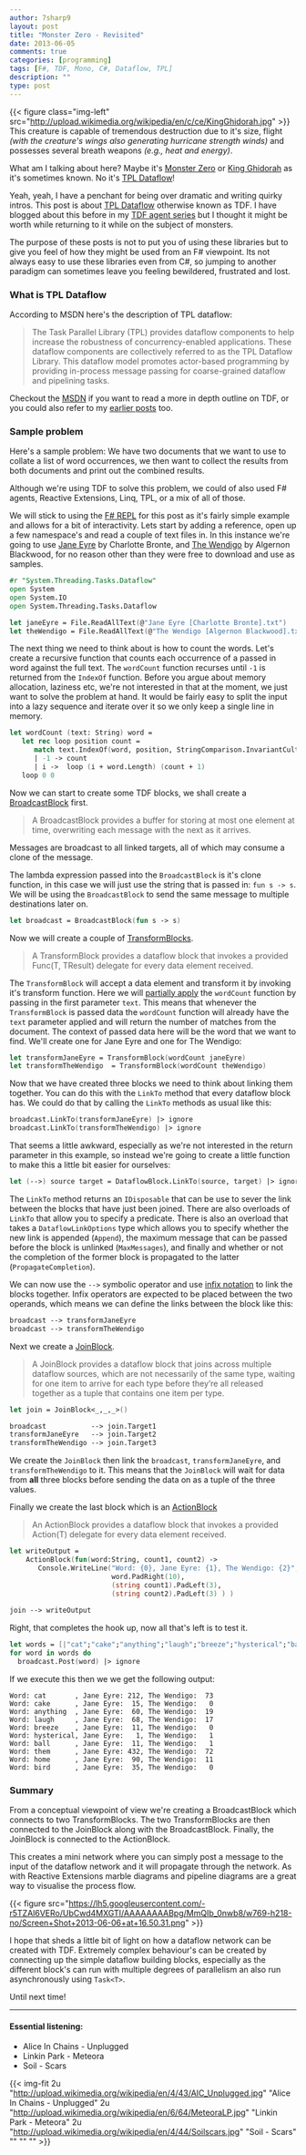 ```yaml
---
author: 7sharp9
layout: post
title: "Monster Zero - Revisited"
date: 2013-06-05
comments: true
categories: [programming]
tags: [F#, TDF, Mono, C#, Dataflow, TPL]
description: ""
type: post
---
```

{{< figure class="img-left" src="http://upload.wikimedia.org/wikipedia/en/c/ce/KingGhidorah.jpg" >}}  
This creature is capable of tremendous destruction due to it's size, flight *(with the creature's wings also generating hurricane strength winds)* and possesses several breath weapons *(e.g., heat and energy)*.  

What am I talking about here?  Maybe it's [Monster Zero][0] or [King Ghidorah][0] as it's sometimes known.  No it's [TPL Dataflow][1]!  <!-- more -->

Yeah, yeah, I have a penchant for being over dramatic and writing quirky intros.  This post is about [TPL Dataflow][1] otherwise known as TDF.  I have blogged about this before in my [TDF agent series][2] but I thought it might be worth while returning to it while on the subject of monsters.  

The purpose of these posts is not to put you of using these libraries but to give you feel of how they might be used from an F# viewpoint.  Its not always easy to use these libraries even from C#, so jumping to another paradigm can sometimes leave you feeling bewildered, frustrated and lost.  

### What is TPL Dataflow

According to MSDN here's the description of TPL dataflow:  

>The Task Parallel Library (TPL) provides dataflow components to help increase the robustness of concurrency-enabled applications. These dataflow components are collectively referred to as the TPL Dataflow Library. This dataflow model promotes actor-based programming by providing in-process message passing for coarse-grained dataflow and pipelining tasks.  

Checkout the [MSDN][1] if you want to read a more in depth outline on TDF, or you could also refer to my [earlier posts][2] too.  

### Sample problem  

Here's a sample problem:  We have two documents that we want to use to collate a list of word occurrences, we then want to collect the results from both documents and print out the combined results.  

Although we're using TDF to solve this problem, we could of also used F# agents, Reactive Extensions, Linq, TPL, or a mix of all of those.  

We will stick to using the [F# REPL][10] for this post as it's fairly simple example and allows for a bit of interactivity.  Lets start by adding a reference, open up a few namespace's and read a couple of text files in.  In this instance we're going to use [Jane Eyre][3] by Charlotte Bronte, and [The Wendigo][8] by Algernon Blackwood, for no reason other than they were free to download and use as samples.  

```fsharp
#r "System.Threading.Tasks.Dataflow"
open System
open System.IO
open System.Threading.Tasks.Dataflow

let janeEyre = File.ReadAllText(@"Jane Eyre [Charlotte Bronte].txt")
let theWendigo = File.ReadAllText(@"The Wendigo [Algernon Blackwood].txt")
```

The next thing we need to think about is how to count the words.  Let's create a recursive function that counts each occurrence of a passed in word against the full text.  The `wordCount` function recurses until `-1` is returned from the `IndexOf` function.  Before you argue about memory allocation, laziness etc, we're not interested in that at the moment, we just want to solve the problem at hand.  It would be fairly easy to split the input into a lazy sequence and iterate over it so we only keep a single line in memory.  

```fsharp
let wordCount (text: String) word =
   let rec loop position count =
      match text.IndexOf(word, position, StringComparison.InvariantCultureIgnoreCase) with
      | -1 -> count
      | i ->  loop (i + word.Length) (count + 1)
   loop 0 0
```

Now we can start to create some TDF blocks, we shall create a [BroadcastBlock][4] first.  

>A BroadcastBlock provides a buffer for storing at most one element at time, overwriting each message with the next as it arrives.  

Messages are broadcast to all linked targets, all of which may consume a clone of the message.  

The lambda expression passed into the `BroadcastBlock` is it's clone function, in this case we will just use the string that is passed in: `fun s -> s`.  We will be using the `BroadcastBlock` to send the same message to multiple destinations later on.  

```fsharp
let broadcast = BroadcastBlock(fun s -> s)
```

Now we will create a couple of [TransformBlocks][5].   

>A TransformBlock provides a dataflow block that invokes a provided Func(T, TResult) delegate for every data element received.  

The `TransformBlock` will accept a data element and transform it by invoking it's transform function.  Here we will [partially apply][11] the `wordCount` function by passing in the first parameter `text`.  This means that whenever the `TransformBlock` is passed data the `wordCount` function will already have the `text` parameter applied and will return the number of matches from the document.  The context of passed data here will be the word that we want to find.  We'll create one for Jane Eyre and one for The Wendigo:  

```fsharp
let transformJaneEyre = TransformBlock(wordCount janeEyre)
let transformTheWendigo  = TransformBlock(wordCount theWendigo)
```

Now that we have created three blocks we need to think about linking them together.  You can do this with the `LinkTo` method that every dataflow block has.  We could do that by calling the `LinkTo` methods as usual like this:  

```fsharp
broadcast.LinkTo(transformJaneEyre) |> ignore
broadcast.LinkTo(transformTheWendigo) |> ignore
```  

That seems a little awkward, especially as we're not interested in the return parameter in this example, so instead we're going to create a little function to make this a little bit easier for ourselves:  

```fsharp
let (-->) source target = DataflowBlock.LinkTo(source, target) |> ignore
```  

The `LinkTo` method returns an `IDisposable` that can be use to sever the link between the blocks that have just been joined.  There are also overloads of `LinkTo` that allow you to specify a predicate.  There is also an overload that takes a `DataflowLinkOptions` type which allows you to specify whether the new link is appended (`Append`), the maximum message that can be passed before the block is unlinked (`MaxMessages`), and finally and whether or not the completion of the former block is propagated to the latter (`PropagateCompletion`).  

We can now use the `-->` symbolic operator and use [infix notation][9] to link the blocks together.  Infix operators are expected to be placed between the two operands, which means we can define the links between the block like this:  

```fsharp
broadcast --> transformJaneEyre
broadcast --> transformTheWendigo
```

Next we create a [JoinBlock][6].  

>A JoinBlock provides a dataflow block that joins across multiple dataflow sources, which are not necessarily of the same type, waiting for one item to arrive for each type before they’re all released together as a tuple that contains one item per type.

```fsharp
let join = JoinBlock<_,_,_>()

broadcast           --> join.Target1
transformJaneEyre   --> join.Target2
transformTheWendigo --> join.Target3
```

We create the `JoinBlock` then link the `broadcast`, `transformJaneEyre`, and `transformTheWendigo` to it.  This means that the `JoinBlock` will wait for data from **all** three blocks before sending the data on as a tuple of the three values.  

Finally we create the last block which is an [ActionBlock][7]

>An ActionBlock provides a dataflow block that invokes a provided Action(T) delegate for every data element received.

```fsharp
let writeOutput = 
    ActionBlock(fun(word:String, count1, count2) -> 
       Console.WriteLine("Word: {0}, Jane Eyre: {1}, The Wendigo: {2}", 
                         word.PadRight(10),
                         (string count1).PadLeft(3), 
                         (string count2).PadLeft(3) ) )
    
join --> writeOutput
```

Right, that completes the hook up, now all that's left is to test it.  

```fsharp
let words = [|"cat";"cake";"anything";"laugh";"breeze";"hysterical";"ball";"them";"home";"bird"|]
for word in words do 
  broadcast.Post(word) |> ignore
```

If we execute this then we we get the following output:

```
Word: cat       , Jane Eyre: 212, The Wendigo:  73
Word: cake      , Jane Eyre:  15, The Wendigo:   0
Word: anything  , Jane Eyre:  60, The Wendigo:  19
Word: laugh     , Jane Eyre:  68, The Wendigo:  17
Word: breeze    , Jane Eyre:  11, The Wendigo:   0
Word: hysterical, Jane Eyre:   1, The Wendigo:   1
Word: ball      , Jane Eyre:  11, The Wendigo:   1
Word: them      , Jane Eyre: 432, The Wendigo:  72
Word: home      , Jane Eyre:  90, The Wendigo:  11
Word: bird      , Jane Eyre:  35, The Wendigo:   0
```

### Summary

From a conceptual viewpoint of view we're creating a BroadcastBlock which connects to two TransformBlocks.  The two TransformBlocks are then connected to the JoinBlock along with the BroadcastBlock.  Finally, the JoinBlock is connected to the ActionBlock.  

This creates a mini network where you can simply post a message to the input of the dataflow network and it will propagate through the network.  As with Reactive Extensions marble diagrams and pipeline diagrams are a great way to visualise the process flow.  

{{< figure src="https://lh5.googleusercontent.com/-r5TZAl6VERo/UbCwd4MXGTI/AAAAAAAABpg/MmQIb_0nwb8/w769-h218-no/Screen+Shot+2013-06-06+at+16.50.31.png" >}}

I hope that sheds a little bit of light on how a dataflow network can be created with TDF.  Extremely complex behaviour's can be created by connecting up the simple dataflow building blocks, especially as the different block's can run with multiple degrees of parallelism an also run asynchronously using `Task<T>`.    

Until next time!  

* * *
#### Essential listening:  
*   Alice In Chains - Unplugged  
*   Linkin Park - Meteora  
*   Soil - Scars  

{{< img-fit
2u "http://upload.wikimedia.org/wikipedia/en/4/43/AIC_Unplugged.jpg" "Alice In Chains - Unplugged"
2u "http://upload.wikimedia.org/wikipedia/en/6/64/MeteoraLP.jpg" "Linkin Park - Meteora"
2u "http://upload.wikimedia.org/wikipedia/en/4/44/Soilscars.jpg" "Soil - Scars" "" "" "" >}}  

[0]: http://en.wikipedia.org/wiki/King_Ghidorah
[1]: http://msdn.microsoft.com/en-us/library/hh228603.aspx
[2]: http://moiraesoftware.com/blog/2012/01/22/FSharp-Dataflow-agents-I/
[3]: http://en.wikipedia.org/wiki/Jane_Eyre
[4]: http://msdn.microsoft.com/en-us/library/hh160447.aspx
[5]: http://msdn.microsoft.com/en-us/library/hh194782.aspx
[6]: http://msdn.microsoft.com/en-us/library/hh160286.aspx
[7]: http://msdn.microsoft.com/en-us/library/hh194684.aspx
[8]: http://en.wikipedia.org/wiki/Algernon_Blackwood#Novels
[9]: http://msdn.microsoft.com/en-us/library/dd233204.aspx
[10]: http://msdn.microsoft.com/en-us/library/dd233175.aspx
[11]: http://msdn.microsoft.com/en-us/library/dd233229.aspx
